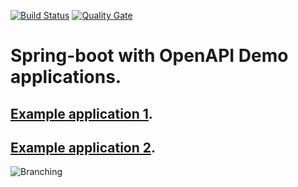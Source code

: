 [![Build Status](https://travis-ci.org/springdoc/springdoc-openapi-demos.svg?branch=master)](https://travis-ci.org/springdoc/springdoc-openapi-demos)
[![Quality Gate](https://sonarcloud.io/api/project_badges/measure?project=org.springdoc%3Aspringdoc-openapi&metric=alert_status)](https://sonarcloud.io/dashboard?id=org.springdoc%3Aspringdoc-openapi-demos)

# Spring-boot with OpenAPI Demo applications.


## [Example application 1](https://springdoc-openapi-test-app2-silly-numbat.eu-de.mybluemix.net/swagger-ui.html).
## [Example application 2](https://springdoc-openapi-test-app1-courteous-puku.eu-de.mybluemix.net/).


![Branching](https://springdoc.github.io/springdoc-openapi-demos/images/pets.png)









